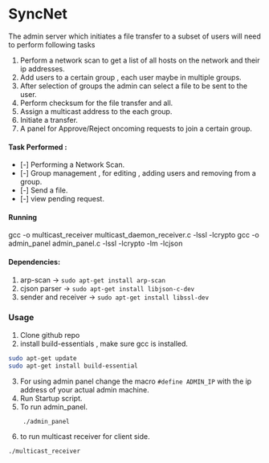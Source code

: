 # SyncNet

The admin server which initiates a file transfer to a subset of users 
will need to perform following tasks 

1. Perform a network scan to get a list of all hosts on the network and their ip addresses.
2. Add users to a certain group , each user maybe in multiple groups. 
3. After selection of groups the admin can select a file to be sent to the user.
4. Perform checksum for the file transfer and all. 
5. Assign  a multicast address to the each group.
6. Initiate a transfer. 
7. A panel for Approve/Reject oncoming requests to join a certain group.

#### Task Performed :
- [-] Performing a Network Scan.
- [-] Group management , for editing , adding users and removing from a group.
- [-] Send a file. 
- [-] view pending request. 
#### Running
gcc -o multicast_receiver multicast_daemon_receiver.c -lssl -lcrypto
gcc -o admin_panel admin_panel.c -lssl -lcrypto -lm -lcjson
#### Dependencies: 
1. arp-scan -> `sudo apt-get install arp-scan`
2. cjson parser -> `sudo apt-get install libjson-c-dev`
3. sender and receiver -> `sudo apt-get install libssl-dev`

### Usage 
1. Clone github repo 
2. install build-essentials , make sure gcc is installed.
 ```bash 
sudo apt-get update
sudo apt-get install build-essential
```

3. For using admin panel change the macro `#define ADMIN_IP` with the ip address of your actual admin machine.
4. Run Startup script.
5. To run admin_panel.
```bash
	./admin_panel 
```

6. to run multicast receiver for client side. 
```bash
./multicast_receiver
```
